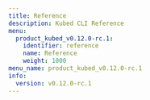 ```yaml
---
title: Reference
description: Kubed CLI Reference
menu:
  product_kubed_v0.12.0-rc.1:
    identifier: reference
    name: Reference
    weight: 1000
menu_name: product_kubed_v0.12.0-rc.1
info:
  version: v0.12.0-rc.1
---
```


